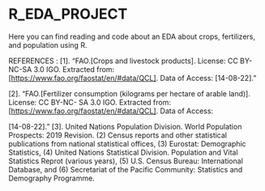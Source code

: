 # R_EDA_PROJECT
Here you can find reading and code about an EDA about crops, fertilizers, and population using R.

REFERENCES :
[1]. “FAO.[Crops and livestock products]. License: CC BY-NC-SA 3.0 IGO. Extracted from:
[https://www.fao.org/faostat/en/#data/QCL]. Data of Access: [14-08-22].”

[2]. “FAO.[Fertilizer consumption (kilograms per hectare of arable land)]. License: CC BY-NC-
SA 3.0 IGO. Extracted from: [https://www.fao.org/faostat/en/#data/QCL]. Data of Access:

[14-08-22].”
[3]. United Nations Population Division. World Population Prospects: 2019 Revision. (2)
Census reports and other statistical publications from national statistical offices, (3)
Eurostat: Demographic Statistics, (4) United Nations Statistical Division. Population and Vital
Statistics Reprot (various years), (5) U.S. Census Bureau: International Database, and (6)
Secretariat of the Pacific Community: Statistics and Demography Programme.


